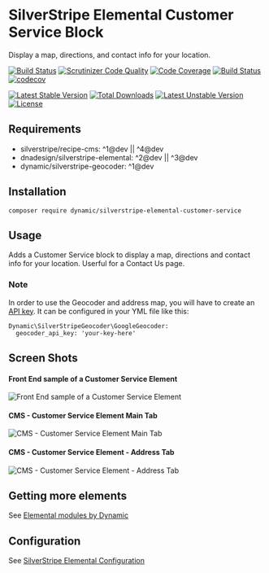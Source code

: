 # SilverStripe Elemental Customer Service Block

Display a map, directions, and contact info for your location.

[![Build Status](https://travis-ci.org/dynamic/silverstripe-elemental-customer-service.svg?branch=master)](https://travis-ci.org/dynamic/silverstripe-elemental-customer-service)
[![Scrutinizer Code Quality](https://scrutinizer-ci.com/g/dynamic/silverstripe-elemental-customer-service/badges/quality-score.png?b=master)](https://scrutinizer-ci.com/g/dynamic/silverstripe-elemental-customer-service/?branch=master)
[![Code Coverage](https://scrutinizer-ci.com/g/dynamic/silverstripe-elemental-customer-service/badges/coverage.png?b=master)](https://scrutinizer-ci.com/g/dynamic/silverstripe-elemental-customer-service/?branch=master)
[![Build Status](https://scrutinizer-ci.com/g/dynamic/silverstripe-elemental-customer-service/badges/build.png?b=master)](https://scrutinizer-ci.com/g/dynamic/silverstripe-elemental-customer-service/build-status/master)
[![codecov](https://codecov.io/gh/dynamic/silverstripe-elemental-customer-service/branch/master/graph/badge.svg)](https://codecov.io/gh/dynamic/silverstripe-elemental-customer-service)

[![Latest Stable Version](https://poser.pugx.org/dynamic/silverstripe-elemental-customer-service/v/stable)](https://packagist.org/packages/dynamic/silverstripe-elemental-customer-service)
[![Total Downloads](https://poser.pugx.org/dynamic/silverstripe-elemental-customer-service/downloads)](https://packagist.org/packages/dynamic/silverstripe-elemental-customer-service)
[![Latest Unstable Version](https://poser.pugx.org/dynamic/silverstripe-elemental-customer-service/v/unstable)](https://packagist.org/packages/dynamic/silverstripe-elemental-customer-service)
[![License](https://poser.pugx.org/dynamic/silverstripe-elemental-customer-service/license)](https://packagist.org/packages/dynamic/silverstripe-elemental-customer-service)


## Requirements

* silverstripe/recipe-cms: ^1@dev || ^4@dev
* dnadesign/silverstripe-elemental: ^2@dev || ^3@dev
* dynamic/silverstripe-geocoder: ^1@dev

## Installation

`composer require dynamic/silverstripe-elemental-customer-service`

## Usage

Adds a Customer Service block to display a map, directions and contact info for your location. Userful for a Contact Us page.

### Note
In order to use the Geocoder and address map, you will have to create an [API key](https://developers.google.com/maps/documentation/javascript/get-api-key). It can be configured in your YML file like this:

```
Dynamic\SilverStripeGeocoder\GoogleGeocoder:
  geocoder_api_key: 'your-key-here'
```  

## Screen Shots

#### Front End sample of a Customer Service Element
![Front End sample of a Customer Service Element](./readme-images/customer-service-block-sample.jpg)

#### CMS - Customer Service Element Main Tab
![CMS - Customer Service Element Main Tab](./readme-images/customer-service-block-cms.jpg)

#### CMS - Customer Service Element - Address Tab
![CMS - Customer Service Element - Address Tab](./readme-images/customer-service-block-cms-address.jpg)

## Getting more elements

See [Elemental modules by Dynamic](https://github.com/dynamic/silverstripe-elemental-blocks#included-blocks)

## Configuration

See [SilverStripe Elemental Configuration](https://github.com/dnadesign/silverstripe-elemental#configuration)
